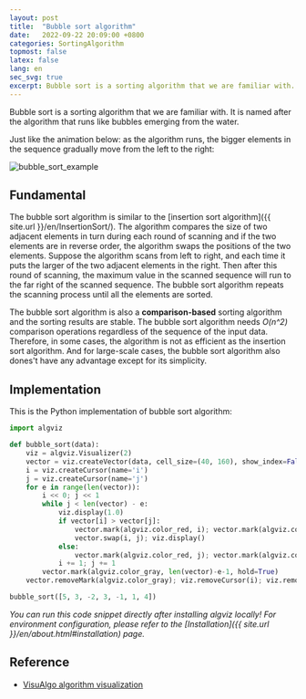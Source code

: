 ```yaml
---
layout: post
title:  "Bubble sort algorithm"
date:   2022-09-22 20:09:00 +0800
categories: SortingAlgorithm
topmost: false
latex: false
lang: en
sec_svg: true
excerpt: Bubble sort is a sorting algorithm that we are familiar with. It is named after the algorithm that runs like bubbles emerging from the water.
---
```



Bubble sort is a sorting algorithm that we are familiar with. It is named after the algorithm that runs like bubbles emerging from the water.

Just like the animation below: as the algorithm runs, the bigger elements in the sequence gradually move from the left to the right:

![bubble_sort_example](https://cdn.jsdelivr.net/gh/zjl9959/algviz-launch@master/svgs/BubbleSort.svg)

## Fundamental

The bubble sort algorithm is similar to the [insertion sort algorithm]({{ site.url }}/en/InsertionSort/). The algorithm compares the size of two adjacent elements in turn during each round of scanning and if the two elements are in reverse order, the algorithm swaps the positions of the two elements. Suppose the algorithm scans from left to right, and each time it puts the larger of the two adjacent elements in the right. Then after this round of scanning, the maximum value in the scanned sequence will run to the far right of the scanned sequence. The bubble sort algorithm repeats the scanning process until all the elements are sorted.

The bubble sort algorithm is also a **comparison-based** sorting algorithm and the sorting results are stable. The bubble sort algorithm needs *O(n^2)* comparison operations regardless of the sequence of the input data. Therefore, in some cases, the algorithm is not as efficient as the insertion sort algorithm. And for large-scale cases, the bubble sort algorithm also dones't have any advantage except for its simplicity.

## Implementation

This is the Python implementation of bubble sort algorithm:

```python
import algviz

def bubble_sort(data):
    viz = algviz.Visualizer(2)
    vector = viz.createVector(data, cell_size=(40, 160), show_index=False, histogram=True)
    i = viz.createCursor(name='i')
    j = viz.createCursor(name='j')
    for e in range(len(vector)):
        i << 0; j << 1
        while j < len(vector) - e:
            viz.display(1.0)
            if vector[i] > vector[j]:
                vector.mark(algviz.color_red, i); vector.mark(algviz.color_green, j); viz.display(1.0)
                vector.swap(i, j); viz.display()
            else:
                vector.mark(algviz.color_red, j); vector.mark(algviz.color_green, i); viz.display(1.0)
            i += 1; j += 1
        vector.mark(algviz.color_gray, len(vector)-e-1, hold=True)
    vector.removeMark(algviz.color_gray); viz.removeCursor(i); viz.removeCursor(j); viz.display()

bubble_sort([5, 3, -2, 3, -1, 1, 4])
```

*You can run this code snippet directly after installing algviz locally! For environment configuration, please refer to the [Installation]({{ site.url }}/en/about.html#installation) page.*

## Reference

+ [VisuAlgo algorithm visualization](https://visualgo.net/en)
